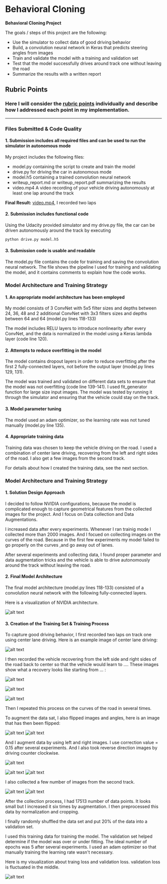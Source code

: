 # **Behavioral Cloning** 

**Behavioral Cloning Project**

The goals / steps of this project are the following:
* Use the simulator to collect data of good driving behavior
* Build, a convolution neural network in Keras that predicts steering angles from images
* Train and validate the model with a training and validation set
* Test that the model successfully drives around track one without leaving the road
* Summarize the results with a written report


[//]: # (Image References)

[image0]: ./visualization.png "Visualization"
[image1]: ./model.png "Model Visualization"
[image2]: ./image2.jpg "Grayscaling"
[image3]: ./image3.jpg "Recovery Image"
[image4]: ./image4.jpg "Recovery Image"
[image5]: ./image5.jpg "Recovery Image"
[image6]: ./normal.jpg "Normal Image"
[image7]: ./flipped.jpg "Flipped Image"
[image8]: ./center.jpg "Right Image"
[image9]: ./left.jpg "Left Image"
[image10]: ./right.jpg "Right Image"
[image11]: ./track2_0.jpg "Track2 Image0"
[image12]: ./track2_1.jpg "Track2 Image1"

## Rubric Points
### Here I will consider the [rubric points](https://review.udacity.com/#!/rubrics/432/view) individually and describe how I addressed each point in my implementation.  

---
### Files Submitted & Code Quality

#### 1. Submission includes all required files and can be used to run the simulator in autonomous mode

My project includes the following files:
* model.py containing the script to create and train the model
* drive.py for driving the car in autonomous mode
* model.h5 containing a trained convolution neural network 
* writeup_report.md or writeup_report.pdf summarizing the results
* video.mp4 A video recording of your vehicle driving autonomously at least one lap around the track

**Final Result:** [video.mp4](./video.mp4), I recorded two laps 

#### 2. Submission includes functional code
Using the Udacity provided simulator and my drive.py file, the car can be driven autonomously around the track by executing 
```sh
python drive.py model.h5
```

#### 3. Submission code is usable and readable

The model.py file contains the code for training and saving the convolution neural network. The file shows the pipeline I used for training and validating the model, and it contains comments to explain how the code works.

### Model Architecture and Training Strategy

#### 1. An appropriate model architecture has been employed

My model consists of 3 ConvNet with 5x5 filter sizes and depths between 24, 36, 48 and 2 additional ConvNet with 3x3 filters sizes and depths between 64 and 64 (model.py lines 118-133) 

The model includes RELU layers to introduce nonlinearity after every ConvNet, and the data is normalized in the model using a Keras lambda layer (code line 120). 

#### 2. Attempts to reduce overfitting in the model

The model contains dropout layers in order to reduce overfitting after the first 2 fully-connected layers, not before the output layer (model.py lines 129, 131). 

The model was trained and validated on different data sets to ensure that the model was not overfitting (code line 139-141). I used fit_generator function for large size input images. The model was tested by running it through the simulator and ensuring that the vehicle could stay on the track.

#### 3. Model parameter tuning

The model used an adam optimizer, so the learning rate was not tuned manually (model.py line 135).

#### 4. Appropriate training data

Training data was chosen to keep the vehicle driving on the road. I used a combination of center lane driving, recovering from the left and right sides of the road. I also get a few images from the second track. 

For details about how I created the training data, see the next section. 

### Model Architecture and Training Strategy

#### 1. Solution Design Approach

I decided to follow NVIDIA configurations, because the model is complicated enough to capture geometrical features from the collected images for the project. And I focus on Data collection and Data Augmentations.

I increased data after every experiments. Whenever I ran trainig mode I collected more than 2000 images. And I focued on collecting images on the curves of the road. Because in the first few experiments my model failed to go properly on the curves ,and go away out of lanes.

After several experiments and collecting data, I found proper parameter and data augmentation tricks and the vehicle is able to drive autonomously around the track without leaving the road.

#### 2. Final Model Architecture

The final model architecture (model.py lines 118-133) consisted of a convolution neural network with the following fully-connected layers.

Here is a visualization of NVIDIA architecture.

![alt text][image1]

#### 3. Creation of the Training Set & Training Process

To capture good driving behavior, I first recorded two laps on track one using center lane driving. Here is an example image of center lane driving:

![alt text][image2]

I then recorded the vehicle recovering from the left side and right sides of the road back to center so that the vehicle would learn to .... These images show what a recovery looks like starting from ... :

![alt text][image3]

![alt text][image4]

![alt text][image5]

Then I repeated this process on the curves of the road in several times.

To augment the data sat, I also flipped images and angles, here is an image that has then been flipped:

![alt text][image6]
![alt text][image7]

And I augment data by using left and right images. I use correction value = 0.15 after several experiments. And I also took reverse direction images by driving counter clockwise.

![alt text][image8]

![alt text][image9]
![alt text][image10]

I also collected a few number of images from the second track.

![alt text][image11]
![alt text][image12]

After the collection process, I had 17513 number of data points. It looks small but I increased it six times by augmentation. I then preprocessed this data by normalization and cropping.

I finally randomly shuffled the data set and put 20% of the data into a validation set.

I used this training data for training the model. The validation set helped determine if the model was over or under fitting. The ideal number of epochs was 5 after several experiments. I used an adam optimizer so that manually training the learning rate wasn't necessary.

Here is my visualization about traing loss and validation loss. validation loss is fluctuated in the middle.

![alt text][image0]
